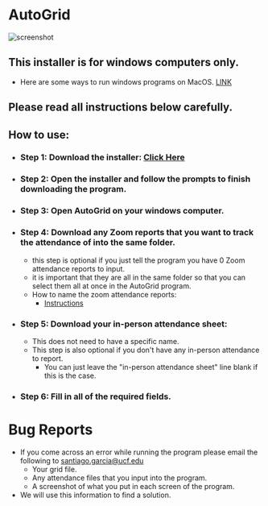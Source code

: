 # AutoGrid
![screenshot](https://github.com/santy81855/AutoGrid/images/main_screen.png)

## This installer is for windows computers only.
  - Here are some ways to run windows programs on MacOS. [LINK](https://www.howtogeek.com/187359/5-ways-to-run-windows-software-on-a-mac/ "Click here")
## Please read all instructions below carefully.

## How to use:

- ### Step 1: Download the installer: [Click Here](https://github.com/santy81855/AutoGrid/raw/main/AutoGrid_install_v4.0.exe "Download")

- ### Step 2: Open the installer and follow the prompts to finish downloading the program.

- ### Step 3: Open AutoGrid on your windows computer.

- ### Step 4: Download any Zoom reports that you want to track the attendance of into the same folder.
  - this step is optional if you just tell the program you have 0 Zoom attendance reports to input.
  - it is important that they are all in the same folder so that you can select them all at once in the AutoGrid program. 
  - How to name the zoom attendance reports:
     - [Instructions](https://docs.google.com/document/d/1PCVE-xRKewyGewDXZLXyMxVPYwxggBxD/edit?usp=sharing&ouid=117441766004535429784&rtpof=true&sd=true)
- ### Step 5: Download your in-person attendance sheet:
  - This does not need to have a specific name.
  - This step is also optional if you don't have any in-person attendance to report. 
    - You can just leave the "in-person attendance sheet" line blank if this is the case.

- ### Step 6: Fill in all of the required fields. 

# Bug Reports
  - If you come across an error while running the program please email the following to santiago.garcia@ucf.edu 
    - Your grid file.
    - Any attendance files that you input into the program.
    - A screenshot of what you put in each screen of the program.
  - We will use this information to find a solution.
